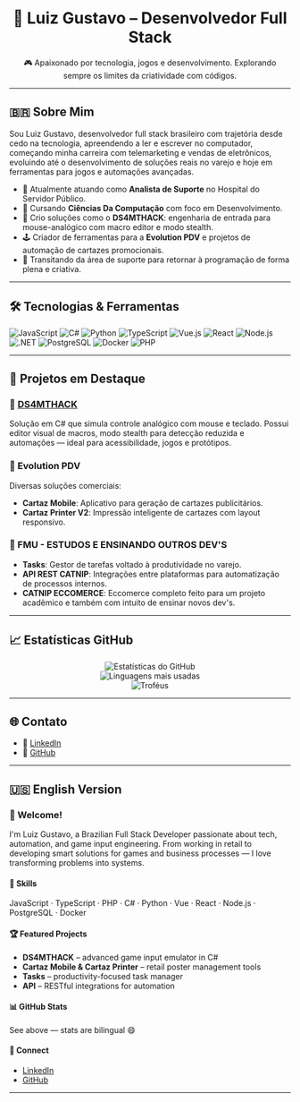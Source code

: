 <!-- README.md -->

<h1 align="center">🧠 Luiz Gustavo – Desenvolvedor Full Stack</h1>

<p align="center">🎮 Apaixonado por tecnologia, jogos e desenvolvimento. Explorando sempre os limites da criatividade com códigos.</p>

---

## 🇧🇷 Sobre Mim

Sou Luiz Gustavo, desenvolvedor full stack brasileiro com trajetória desde cedo na tecnologia, apreendendo a ler e escrever no computador, começando minha carreira com telemarketing e vendas de eletrônicos, evoluindo até o desenvolvimento de soluções reais no varejo e hoje em ferramentas para jogos e automações avançadas.

- 💼 Atualmente atuando como **Analista de Suporte** no Hospital do Servidor Público.
- 🧠 Cursando **Ciências Da Computação** com foco em Desenvolvimento.
- 🧪 Crio soluções como o **DS4MTHACK**: engenharia de entrada para mouse-analógico com macro editor e modo stealth.
- 🕹️ Criador de ferramentas para a **Evolution PDV** e projetos de automação de cartazes promocionais.
- 🔁 Transitando da área de suporte para retornar à programação de forma plena e criativa.

---

## 🛠️ Tecnologias & Ferramentas

![JavaScript](https://img.shields.io/badge/-JavaScript-black?style=flat-square&logo=javascript)
![C#](https://img.shields.io/badge/-CSharp-black?style=flat-square&logo=csharp)
![Python](https://img.shields.io/badge/-Python-black?style=flat-square&logo=python)
![TypeScript](https://img.shields.io/badge/-TypeScript-black?style=flat-square&logo=typescript)
![Vue.js](https://img.shields.io/badge/-Vue.js-black?style=flat-square&logo=vue.js)
![React](https://img.shields.io/badge/-React-black?style=flat-square&logo=react)
![Node.js](https://img.shields.io/badge/-Node.js-black?style=flat-square&logo=node.js)
![.NET](https://img.shields.io/badge/-.NET-black?style=flat-square&logo=dotnet)
![PostgreSQL](https://img.shields.io/badge/-PostgreSQL-black?style=flat-square&logo=postgresql)
![Docker](https://img.shields.io/badge/-Docker-black?style=flat-square&logo=docker)
![PHP](https://img.shields.io/badge/-PHP-black?style=flat-square&logo=php)

---

## 🚀 Projetos em Destaque

### 🎯 [DS4MTHACK](https://www.linkedin.com/posts/luiz-gustavo-9ba170309_ds4mthack-inputengineering-gamedevtools-activity-7332133466429362176-GH9X)
Solução em C# que simula controle analógico com mouse e teclado. Possui editor visual de macros, modo stealth para detecção reduzida e automações — ideal para acessibilidade, jogos e protótipos.

### 🛒 Evolution PDV
Diversas soluções comerciais:
- **Cartaz Mobile**: Aplicativo para geração de cartazes publicitários.
- **Cartaz Printer V2**: Impressão inteligente de cartazes com layout responsivo.

### 🧠 FMU - ESTUDOS E ENSINANDO OUTROS DEV'S
- **Tasks**: Gestor de tarefas voltado à produtividade no varejo.
- **API REST CATNIP**: Integrações entre plataformas para automatização de processos internos.
- **CATNIP ECCOMERCE**: Eccomerce completo feito para um projeto acadêmico e também com intuito de ensinar novos dev's.

---

## 📈 Estatísticas GitHub

<p align="center">
  <img src="https://github-readme-stats.vercel.app/api?username=LGDev666&show_icons=true&theme=radical" alt="Estatísticas do GitHub"/>
  <br/>
  <img src="https://github-readme-stats.vercel.app/api/top-langs/?username=LGDev666&layout=compact&theme=radical" alt="Linguagens mais usadas"/>
  <br/>
  <img src="https://github-profile-trophy.vercel.app/?username=LGDev666&theme=onedark&margin-w=10&no-frame=true" alt="Troféus"/>
</p>

---

## 🌐 Contato

- 💼 [LinkedIn](https://www.linkedin.com/in/luiz-gustavo-9ba170309/)
- 🧠 [GitHub](https://github.com/LGDev666)

---

## 🇺🇸 English Version

### 👋 Welcome!

I'm Luiz Gustavo, a Brazilian Full Stack Developer passionate about tech, automation, and game input engineering. From working in retail to developing smart solutions for games and business processes — I love transforming problems into systems.

#### 🔧 Skills
JavaScript · TypeScript · PHP · C# · Python · Vue · React · Node.js · PostgreSQL · Docker

#### 🏆 Featured Projects
- **DS4MTHACK** – advanced game input emulator in C#
- **Cartaz Mobile & Cartaz Printer** – retail poster management tools
- **Tasks** – productivity-focused task manager
- **API** – RESTful integrations for automation

#### 📊 GitHub Stats
See above — stats are bilingual 😄

#### 🔗 Connect
- [LinkedIn](https://www.linkedin.com/in/luiz-gustavo-9ba170309/)
- [GitHub](https://github.com/LGDev666)

---

